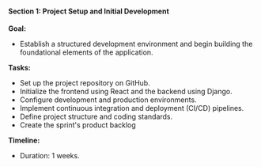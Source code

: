 #### **Section 1: Project Setup and Initial Development**

**Goal:**

- Establish a structured development environment and begin building the foundational elements of the application.

**Tasks:**

- Set up the project repository on GitHub.
- Initialize the frontend using React and the backend using Django.
- Configure development and production environments.
- Implement continuous integration and deployment (CI/CD) pipelines.
- Define project structure and coding standards.
- Create the sprint's product backlog 

**Timeline:**

- Duration: 1 weeks.
